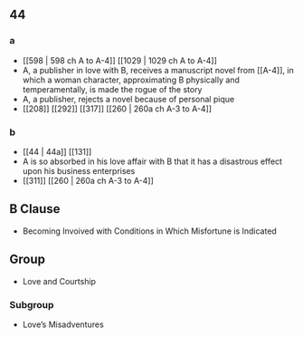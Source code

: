 ## 44
### a
- [[598 | 598 ch A to A-4]] [[1029 | 1029 ch A to A-4]] 
- A, a publisher in love with B, receives a manuscript novel from [[A-4]], in which a woman character, approximating B physically and temperamentally, is made the rogue of the story
- A, a publisher, rejects a novel because of personal pique
- [[208]] [[292]] [[317]] [[260 | 260a ch A-3 to A-4]] 

### b
- [[44 | 44a]] [[131]] 
- A is so absorbed in his love affair with B that it has a disastrous effect upon his business enterprises
- [[311]] [[260 | 260a ch A-3 to A-4]] 

## B Clause
- Becoming Invoived with Conditions in Which Misfortune is Indicated

## Group
- Love and Courtship

### Subgroup
- Love’s Misadventures

